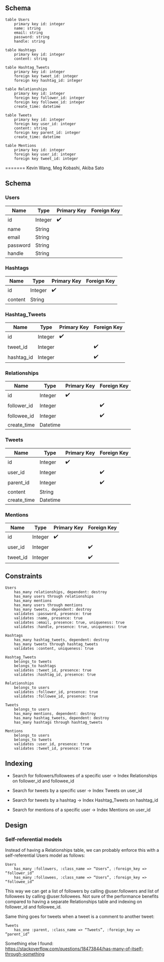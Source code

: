 ## Schema

```
table Users
	primary key id: integer
	name: string
	email: string
	password: string
	handle: string

table Hashtags
	primary key id: integer
	content: string

table Hashtag_Tweets
	primary key id: integer
	foreign key tweet_id: integer
	foreign key hashtag_id: integer

table Relationships
	primary key id: integer
	foreign key follower_id: integer
	foreign key followee_id: integer
	create_time: datetime

table Tweets
	primary key id: integer
	foreign key user_id: integer
	content: string
	foreign key parent_id: integer
	create_time: datetime

table Mentions
	primary key id: integer
	foreign key user_id: integer
	foreign key tweet_id: integer
```
=======
Kevin Wang, Meg Kobashi, Akiba Sato
## Schema

### Users
| Name        | Type       | Primary Key        | Foreign Key        |
| ------------|------------|--------------------|--------------------|
| id          | Integer    | :heavy_check_mark: |                    |
| name        | String     |                    |                    |
| email       | String     |                    |                    |
| password    | String     |                    |                    |
| handle      | String     |                    |                    |

### Hashtags
| Name        | Type       | Primary Key        | Foreign Key        |
| ------------|------------|--------------------|--------------------|
| id          | Integer    | :heavy_check_mark: |                    |
| content     | String     |                    |                    |

### Hashtag_Tweets
| Name        | Type       | Primary Key        | Foreign Key        |
| ------------|------------|--------------------|--------------------|
| id          | Integer    | :heavy_check_mark: |                    |
| tweet_id    | Integer    |                    | :heavy_check_mark: |
| hashtag_id  | Integer    |                    | :heavy_check_mark: |

### Relationships
| Name        | Type       | Primary Key        | Foreign Key        |
| ------------|------------|--------------------|--------------------|
| id          | Integer    | :heavy_check_mark: |                    |
| follower_id | Integer    |                    | :heavy_check_mark: |
| followee_id | Integer    |                    | :heavy_check_mark: |
| create_time | Datetime   |                    |                    |

### Tweets
| Name        | Type       | Primary Key        | Foreign Key        |
| ------------|------------|--------------------|--------------------|
| id          | Integer    | :heavy_check_mark: |                    |
| user_id     | Integer    |                    | :heavy_check_mark: |
| parent_id   | Integer    |                    | :heavy_check_mark: |
| content     | String     |                    |                    |
| create_time | Datetime   |                    |                    |

### Mentions
| Name        | Type       | Primary Key        | Foreign Key        |
| ------------|------------|--------------------|--------------------|
| id          | Integer    | :heavy_check_mark: |                    |
| user_id     | Integer    |                    | :heavy_check_mark: |
| tweet_id    | Integer    |                    | :heavy_check_mark: |

## Constraints

```
Users
	has_many relationships, dependent: destroy
	has_many users through relationships
	has_many mentions
	has_many users through mentions
	has_many tweets, dependent: destroy
	validates :password, presence: true
	validates :name, presence: true
	validates :email, presence: true, uniqueness: true
	validates :handle, presence: true, uniqueness: true

Hashtags
	has_many hashtag_tweets, dependent: destroy
	has_many tweets through hashtag_tweets
	validates :content, uniqueness: true

Hashtag_Tweets
	belongs_to tweets
	belongs_to hashtags
	validates :tweet_id, presence: true
	validates :hashtag_id, presence: true

Relationships
	belongs_to users
	validates :follower_id, presence: true
	validates :followee_id, presence: true

Tweets
	belongs_to users
	has_many mentions, dependent: destroy
	has_many hashtag_tweets, dependent: destroy
	has_many hashtags through hashtag_tweets

Mentions
	belongs_to users
	belongs_to tweets
	validates :user_id, presence: true
	validates :tweet_id, presence: true
```

## Indexing
* Search for followers/followees of a specific user
&rarr; Index Relationships on follower_id and followee_id

* Search for tweets by a specific user
&rarr; Index Tweets on user_id

* Search for tweets by a hashtag
&rarr; Index Hashtag_Tweets on hashtag_id

* Search for mentions of a specific user
&rarr; Index Mentions on user_id

## Design

### Self-referential models
Instead of having a Relationships table, we can probably enforce this with a self-referential Users model as follows:

```
Users
	has_many :followers, :class_name => “Users”, :foreign_key => “follower_id”
	has_many :followees, :class_name => “Users”, :foreign_key => “followee_id”
```

This way we can get a list of followers by calling @user.followers and list of followees by calling @user.followees. Not sure of the performance benefits compared to having a separate Relationships table and indexing on follower_id and followee_id.

Same thing goes for tweets when a tweet is a comment to another tweet:
```
Tweets
	has_one :parent, :class_name => “Tweets”, :foreign_key => “parent_id”
```


Something else I found: https://stackoverflow.com/questions/18473844/has-many-of-itself-through-something
